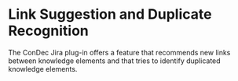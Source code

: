 # Link Suggestion and Duplicate Recognition

The ConDec Jira plug-in offers a feature that recommends new links between knowledge elements and that tries to identify duplicated knowledge elements.
